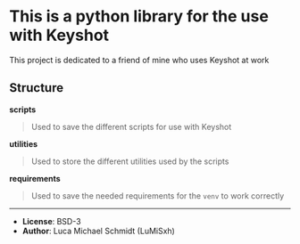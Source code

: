 # This is a python library for the use with Keyshot

This project is dedicated to a friend of mine who uses Keyshot at work

## Structure

**scripts**
> Used to save the different scripts for use with Keyshot

**utilities**
> Used to store the different utilities used by the scripts

**requirements**
> Used to save the needed requirements for the `venv` to work correctly

--- 

- **License**: BSD-3
- **Author**: Luca Michael Schmidt (LuMiSxh)
